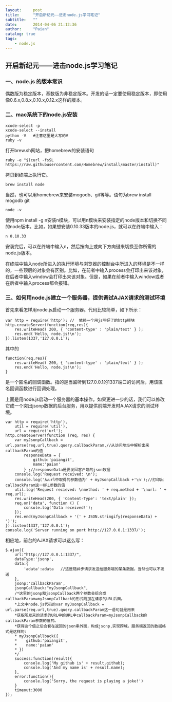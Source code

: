 ```yaml
---
layout:     post
title:      "开启新纪元——进击node.js学习笔记"
subtitle:   ""
date:       2014-04-06 21:12:36
author:     "Paian"
catalog: true
tags:
    - node.js
---
```


## 开启新纪元——进击node.js学习笔记

### 一、node.js 的版本常识

偶数版为稳定版本，基数版为非稳定版本。开发的话一定要使用稳定版本，即使用像0.6.x,0.8.x,0.10.x,0.12.x这样的版本。


### 二、mac系统下的node.js安装

	xcode-select -p
	xcode-select --install
	python -V   #注意这里是大写的V
	ruby -v

打开brew.sh网站，把homebrew的安装语句

	ruby -e "$(curl -fsSL https://raw.githubusercontent.com/Homebrew/install/master/install)"

拷贝到终端上执行它。

	brew install node

当然，也可以用homebrew来安装mogodb、git等等。语句为brew install mogodb git

	node -v

使用npm install -g n安装n模块，可以用n模块来安装指定的node版本和切换不同的node版本。比如，如果想安装0.10.33版本的node.js，就可以在终端中输入：

	n 0.10.33

安装完后，可以在终端中输入n，然后按向上或向下方向键来切换至你所需的node.js版本。

在终端中输入node所进入的执行环境与浏览器的控制台中所进入的环境是不一样的，一些顶层的对象会有区别。比如，在前者中输入process会打印出来该对象，在后者中输入window会打印出来该对象。但是，如果在前者中输入window或者在后者中输入process都会报错。

### 三、如何用node.js建立一个服务器，提供调试AJAX请求的测试环境

首先来看怎样用node.js启动一个服务器。代码比较简单，如下所示：

	var http = require('http'); //  依赖一个用js写好了的http模块
	http.createServer(function(req,res){
		res.writeHead( 200, { 'content-type' : 'plain/text' } );
		res.end('Hello, node.js!\n');
	}).listen(1337,'127.0.0.1');


其中的

	function(req,res){
		res.writeHead( 200, { 'content-type' : 'plain/text' } );
		res.end('Hello, node.js!\n');
	}

是一个匿名的回调函数。指的是当监听到127.0.0.1的1337端口的访问后，用该匿名回调函数进行回调处理。

上面是用node.js启动一个服务器的基本操作。如果更进一步的话，我们可以修改它成一个突出jsonp数据的后台服务，用以提供前端开发时AJAX请求的测试环境。


	var http = require('http'),
		util = require('util'),
		url = require('url');
	http.createServer(function (req, res) {
		var myJsonpCallback = url.parse(req.url,true).query.callbackParam,//从访问地址中解析出来callbackParam的值
			responseData = {
				github:'paiangit',
				name:'paian'
			} ;//responseData是要发回客户端的json数据
		console.log('Request received: \n');
		console.log('从url中取得的参数值为' + myJsonpCallback +'\n');//打印出callbackParam这一URL参数的值
		util.log('Request recieved: \nmethod: ' + req.method + '\nurl: ' + req.url);
		res.writeHead(200, { 'Content-Type': 'text/plain' });
		req.on('data', function () {
			console.log('Data received!');
		});
		res.end(myJsonpCallback + '(' + JSON.stringify(responseData) + ')');
	}).listen(1337,'127.0.0.1');
	console.log('Server running on port http://127.0.0.1:1337/');


相应地，前台的AJAX请求可以这么写：

	$.ajax({
		url:"http://127.0.0.1:1337/",
		dataType:'jsonp',
		data:{
			'adata':adata   //这是随异步请求发送给服务端的某条数据，当然也可以不发送
		},
		jsonp:'callbackParam',
		jsonpCallback:"myJsonpCallback",
		/*这里的jsonp和jsonpCallback两个参数会组合成callbackParam=myJsonpCallback的形式附加在请求的URL后面。
		*上文中node.js代码的var myJsonpCallback = url.parse(req.url,true).query.callbackParam这一语句就是用来
		*获取所发来的请求的URL中的URL中callbackParam=myJsonpCallback的callbackParam参数的值的。
		*获得这个值之后会套在返回的json串外面，构成jsonp,实现跨域。服务端返回的数据格式是这样的:
		* myJsonpCallback({
		*	 github:'paiangit',
	    *    name:'paian'
		* })
		*/
		success:function(result){
			console.log('My github is' + result.github);
			console.log('And my name is' + result.name);
		},
		error:function(){
			console.log('Sorry, the request is playing a joke!')
		}
		timeout:3000
	});
